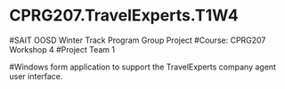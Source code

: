 # CPRG207.TravelExperts.T1W4

#SAIT OOSD Winter Track Program Group Project
#Course: CPRG207 Workshop 4
#Project Team 1

#Windows form application to support the TravelExperts company agent user interface.
